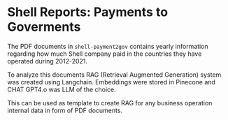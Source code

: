# Shell Reports: Payments to Goverments

The PDF documents in `shell-payment2gov` contains yearly information regarding how much Shell company paid in the countries they have operated during 2012-2021.

To analyze this documents RAG (Retrieval Augmented Generation) system was created using Langchain. Embeddings were stored in Pinecone and CHAT GPT4.o was LLM of the choice.

This can be used as template to create RAG for any business operation internal data in form of PDF documents.
